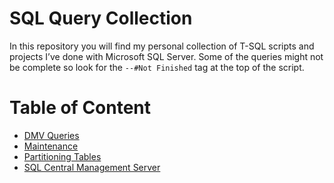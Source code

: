 # SQL Query Collection

In this repository you will find my personal collection of T-SQL scripts and projects I’ve done with Microsoft SQL Server. Some of the queries might not be complete so look for the `--#Not Finished` tag at the top of the script.

# Table of Content
* [DMV Queries](/dmv%20queries/README.md)
* [Maintenance](/maintenance/README.md)
* [Partitioning Tables](/partitioning%20tables/README.md)
* [SQL Central Management Server](/cms/README.md)
